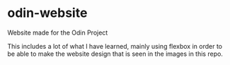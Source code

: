 # odin-website
Website made for the Odin Project

This includes a lot of what I have learned, mainly using flexbox
in order to be able to make the website design that is seen in the 
images in this repo.



